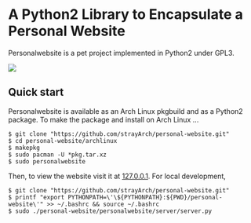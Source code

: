 # A Python2 Library to Encapsulate a Personal Website

Personalwebsite is a pet project implemented in Python2 under GPL3.

![](misc/personalwebsite.gif?raw=true)

## Quick start

Personalwebsite is available as an Arch Linux pkgbuild and as a Python2 package. To make the package and install on Arch Linux ...
```
$ git clone "https://github.com/strayArch/personal-website.git"
$ cd personal-website/archlinux
$ makepkg
$ sudo pacman -U *pkg.tar.xz
$ sudo personalwebsite 
```
Then, to view the website visit it at [127.0.0.1](http://127.0.0.1/). For local development,
```
$ git clone "https://github.com/strayArch/personal-website.git"
$ printf "export PYTHONPATH=\'\${PYTHONPATH}:${PWD}/personal-website\'" >> ~/.bashrc && source ~/.bashrc
$ sudo ./personal-website/personalwebsite/server/server.py
```
